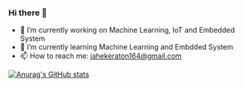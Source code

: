 ### Hi there 👋



- 🔭 I’m currently working on Machine Learning, IoT and Embedded System
- 🌱 I’m currently learning Machine Learning and Embdded System
- 📫 How to reach me: jahekeraton164@gmail.com


[![Anurag's GitHub stats](https://github-readme-stats.vercel.app/api/pin/?username=anuraghazra&repo=github-readme-stats&username=BiggusMaximus&count_private=true&show_icons=truetokyonight)](https://github.com/anuraghazra/github-readme-stats)

